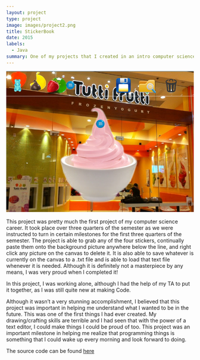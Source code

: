 ```yaml
---
layout: project
type: project
image: images/project2.png
title: StickerBook
date: 2015
labels:
  - Java
summary: One of my projects that I created in an intro computer science course(111).
---
```


<div class="ui small rounded images">
  <img class="ui image" src="../images/project2.png">
</div>

This project was pretty much the first project of my computer science career. It took place over three quarters of the semester as we were instructed to turn in certain milestones for the first three quarters of the semester. The project is able to grab any of the four stickers, continually paste them onto the background picture anywhere below the line, and right click any picture on the canvas to delete it. It is also able to save whatever is currently on the canvas to a .txt file and is able to load that text file whenever it is needed. Although it is definitely not a masterpiece by any means, I was very proud when I completed it!

In this project, I was working alone, although I had the help of my TA to put it together, as I was still quite new at making Code.

Although it wasn’t a very stunning accomplishment, I believed that this project was important in helping me understand what I wanted to be in the future. This was one of the first things I had ever created. My drawing/crafting skills are terrible and I had seen that with the power of a text editor, I could make things I could be proud of too. This project was an important milestone in helping me realize that programming things is something that I could wake up every morning and look forward to doing.

The source code can be found [here](https://www.dropbox.com/s/wm6y7x6lq80xkk3/StevenBraunStickerShock2.3.zip?dl=0)
